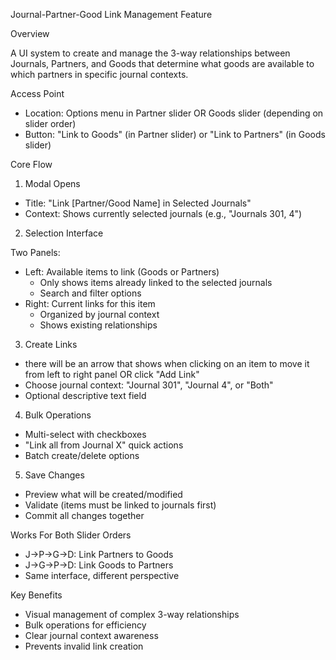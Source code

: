 Journal-Partner-Good Link Management Feature

  Overview

  A UI system to create and manage the 3-way relationships between Journals, Partners, and Goods that
  determine what goods are available to which partners in specific journal contexts.

  Access Point

  - Location: Options menu in Partner slider OR Goods slider (depending on slider order)
  - Button: "Link to Goods" (in Partner slider) or "Link to Partners" (in Goods slider)

  Core Flow

  1. Modal Opens

  - Title: "Link [Partner/Good Name] in Selected Journals"
  - Context: Shows currently selected journals (e.g., "Journals 301, 4")

  2. Selection Interface

  Two Panels:
  - Left: Available items to link (Goods or Partners)
    - Only shows items already linked to the selected journals
    - Search and filter options
  - Right: Current links for this item
    - Organized by journal context
    - Shows existing relationships

  3. Create Links

  - there will be an arrow that shows when clicking on an item to move it from left to right panel OR click "Add Link"
  - Choose journal context: "Journal 301", "Journal 4", or "Both"
  - Optional descriptive text field

  4. Bulk Operations

  - Multi-select with checkboxes
  - "Link all from Journal X" quick actions
  - Batch create/delete options

  5. Save Changes

  - Preview what will be created/modified
  - Validate (items must be linked to journals first)
  - Commit all changes together

  Works For Both Slider Orders

  - J->P->G->D: Link Partners to Goods
  - J->G->P->D: Link Goods to Partners
  - Same interface, different perspective

  Key Benefits

  - Visual management of complex 3-way relationships
  - Bulk operations for efficiency
  - Clear journal context awareness
  - Prevents invalid link creation